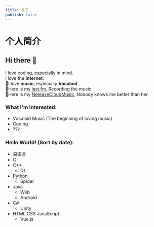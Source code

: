 ```yaml
---
title: 关于
publish: false
---
```


# 个人简介

## Hi there 👋

I love coding, especially in mind.  
I love the **Internet**.  
🎵I love **music**, especially **Vocaloid**.  
🎵Here is my [last.fm](https://www.last.fm/zh/user/oldshensheep), Recording the music.  
🎵Here is my [NeteaseCloudMusic](https://music.163.com/#/user/home?id=319475460), Nobody knows me better than her.

### What I'm Interested:

- Vocaloid Music (The beginning of loving music)
- Coding
- ???

### Hello World! (Sort by date):

- 易语言
- C
- C++
  - Qt
- Python
  - Spider
- Java
  - Web
  - Android
- C#
  - Unity
- HTML CSS JavaScript
  - Vue.js

